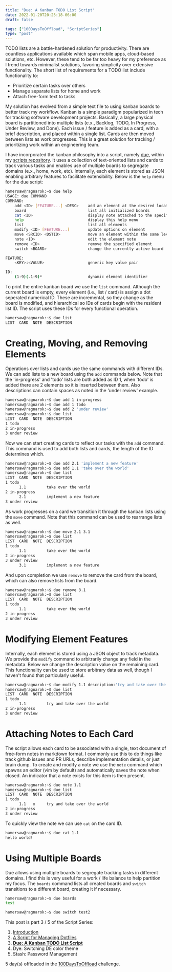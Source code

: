 ```yaml
---
title: "Due: A Kanban TODO List Script"
date: 2022-01-20T20:25:18-06:00
draft: false

tags: ["100DaysToOffload", "ScriptSeries"]
type: "post"
---
```


TODO lists are a battle-hardened solution for productivity. There are countless applications available which span mobile apps, cloud-based solutions, etc. However, these tend to be far too heavy for my preference as I trend towards minimalist solutions, favoring simplicity over extensive functionality. The short list of requirements for a TODO list include functionality to:
- Prioritize certain tasks over others
- Manage separate lists for home and work
- Attach free-form text to tasks

My solution has evolved from a simple text file to using kanban boards to better track my workflow. Kanban is a simple paradigm popularized in tech for tracking software development projects. Basically, a large physical board is partitioned into multiple lists (e.x., Backlog, TODO, In Progress, Under Review, and Done). Each issue / feature is added as a card, with a brief description, and placed within a single list. Cards are then moved between lists as work progresses. This is a great solution for tracking / prioritizing work within an engineering team.

I have incorporated the kanban philosophy into a script, namely [due](https://github.com/hamersaw/scripts/blob/master/due), within my [scripts repository](https://github.com/hamersaw/scripts). It uses a collection of text-oriented lists and cards to track various tasks and enables use of multiple boards to segregate domains (e.x., home, work, etc). Internally, each element is stored as JSON enabling arbitrary features to facilitate extensibility. Below is the `help` menu for the due script:

```bash
hamersaw@ragnarok:~$ due help
USAGE: due COMMAND
COMMAND:
    add <ID> [FEATURE...] <DESC>    add an element at the desired location
    board                           list all initialized boards
    cat <ID>                        display note attached to the specified element
    help                            display this help menu
    list                            list all elements
    modify <ID> [FEATURE...]        update options on element
    move <SRCID> <DSTID>            move an element within the same level
    note <ID>                       edit the element note
    remove <ID>                     remove the specified element
    switch <BOARD>                  change the currently active board

FEATURE:
    <KEY>:<VALUE>                   generic key value pair

ID:
    (1-9)(.1-9)*                    dynamic element identifier
```

To print the entire kanban board we use the `list` command. Although the current board is empty, every element (i.e., list / card) is assign a dot seperated numerical ID. These are incremental, so they change as the board is modified, and hierarchical so IDs of cards begin with the resident list ID. The script uses these IDs for every functional operation.

```bash
hamersaw@ragnarok:~$ due list
LIST  CARD  NOTE  DESCRIPTION
```

# Creating, Moving, and Removing Elements
Operations over lists and cards use the same commands with different IDs.
We can add lists to a new board using the `add` commands below. Note that the 'in-progress' and 'todo' lists are both added as ID 1, when 'todo' is added there are 2 elements so it is inserted between them. Also descriptions can contain spaces as noted in the 'under review' example.

```bash
hamersaw@ragnarok:~$ due add 1 in-progress
hamersaw@ragnarok:~$ due add 1 todo
hamersaw@ragnarok:~$ due add 2 'under review'
hamersaw@ragnarok:~$ due list
LIST  CARD  NOTE  DESCRIPTION
1 todo
2 in-progress
3 under review
```

Now we can start creating cards to reflect our tasks with the `add` command. This command is used to add both lists and cards, the length of the ID determines which.

```bash
hamersaw@ragnarok:~$ due add 2.1 'implement a new feature'
hamersaw@ragnarok:~$ due add 1.1 'take over the world'
hamersaw@ragnarok:~$ due list
LIST  CARD  NOTE  DESCRIPTION
1 todo
      1.1         take over the world
2 in-progress
      2.1         implement a new feature
3 under review
```

As work progresses on a card we transition it through the kanban lists using the `move` command. Note that this command can be used to rearrange lists as well.

```bash
hamersaw@ragnarok:~$ due move 2.1 3.1
hamersaw@ragnarok:~$ due list
LIST  CARD  NOTE  DESCRIPTION
1 todo
      1.1         take over the world
2 in-progress
3 under review
      3.1         implement a new feature
```

And upon completion we use `remove` to remove the card from the board, which can also remove lists from the board.

```bash
hamersaw@ragnarok:~$ due remove 3.1
hamersaw@ragnarok:~$ due list
LIST  CARD  NOTE  DESCRIPTION
1 todo
      1.1         take over the world
2 in-progress
3 under review
```

# Modifying Element Features
Internally, each element is stored using a JSON object to track metadata. We provide the `modify` command to arbitrarily change any field in the metadata. Below we change the description value on the remaining card. This functionality can be used to store arbitrary data as well, though I haven't found that particularly useful.

```bash
hamersaw@ragnarok:~$ due modify 1.1 description:'try and take over the world'
hamersaw@ragnarok:~$ due list
LIST  CARD  NOTE  DESCRIPTION
1 todo
      1.1         try and take over the world
2 in-progress
3 under review
```

# Attaching Notes to Each Card
The script allows each card to be associated with a single, text document of free-form notes in markdown format. I commonly use this to do things like track github issues and PR URLs, describe implementation details, or just brain dump. To create and modify a note we use the `note` command which spawns an editor (vim by default) and automatically saves the note when closed. An indicator that a note exists for this item is then present.

```bash
hamersaw@ragnarok:~$ due note 1.1
hamersaw@ragnarok:~$ due list
LIST  CARD  NOTE  DESCRIPTION
1 todo
      1.1   x     try and take over the world
2 in-progress
3 under review
```

To quickly view the note we can use `cat` on the card ID.

```bash
hamersaw@ragnarok:~$ due cat 1.1
hello world!
```

# Using Multiple Boards
Due allows using multiple boards to segregate tracking tasks in different domains. I find this is very useful for a work / life balance to help partition my focus. The `boards` command lists all created boards and `switch` transitions to a different board, creating it if necessary.

```bash
hamersaw@ragnarok:~$ due boards
test
```

```bash
hamersaw@ragnarok:~$ due switch test2
```

This post is part 3 / 5 of the Script Series:
1. [Introduction](/posts/2022.01.14-introducing-script-series)
2. [A Script for Managing Dotfiles](/posts/2022.01.18-a-script-for-managing-dotfiles)
3. [**Due: A Kanban TODO List Script**](/posts/2022.01.20-due-a-kanban-todo-list-script)
4. Dye: Switching DE color theme
5. Stash: Password Management

5 day(s) offloaded in the [100DaysToOffload](https://100daystooffload.com/) challenge.
